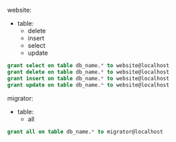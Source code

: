 website:
- table:
  - delete
  - insert
  - select
  - update

```sql
grant select on table db_name.* to website@localhost
grant delete on table db_name.* to website@localhost
grant insert on table db_name.* to website@localhost
grant update on table db_name.* to website@localhost
```

migrator:
- table:
  - all

```sql
grant all on table db_name.* to migrator@localhost
```
